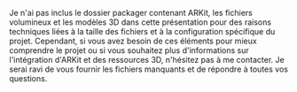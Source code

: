 Je n'ai pas inclus le dossier packager contenant ARKit, les fichiers volumineux et les modèles 3D dans cette 
présentation pour des raisons techniques liées à la taille des fichiers et à la configuration spécifique du projet.
Cependant, si vous avez besoin de ces éléments pour mieux comprendre le projet ou si vous souhaitez plus d'informations sur
l'intégration d'ARKit et des ressources 3D, n'hésitez pas à me contacter. Je serai ravi de vous fournir les fichiers
manquants et de répondre à toutes vos questions.


